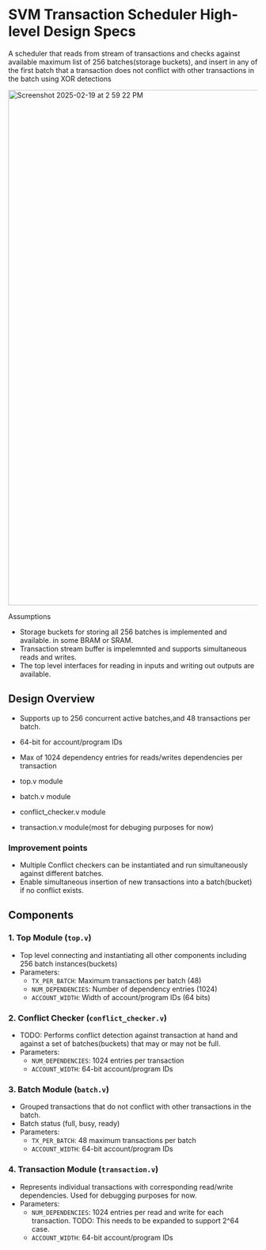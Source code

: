 # SVM Transaction Scheduler High-level Design Specs
A scheduler that reads from stream of transactions and checks against available maximum list of 256 batches(storage buckets), and insert in any of the first batch that a transaction does not conflict with other transactions in the batch using XOR detections 

<img width="1039" alt="Screenshot 2025-02-19 at 2 59 22 PM" src="https://github.com/user-attachments/assets/07f2cf3f-52c6-48f4-9b5d-741e92b90378" />

Assumptions
- Storage buckets for storing all 256 batches is implemented and available. in some BRAM or SRAM.
- Transaction stream buffer is impelemnted and supports simultaneous reads and writes. 
- The top level interfaces for reading in inputs and writing out outputs are available.

## Design Overview
- Supports up to 256 concurrent active batches,and 48 transactions per batch.
- 64-bit for account/program IDs
- Max of 1024 dependency entries for reads/writes dependencies per transaction

- top.v module
- batch.v module
- conflict_checker.v module
- transaction.v module(most for debuging purposes for now)

### Improvement points
- Multiple Conflict checkers can be instantiated and run simultaneously against different batches.
- Enable simultaneous insertion of new transactions into a batch(bucket) if no conflict exists. 

## Components

### 1. Top Module (`top.v`)
- Top level connecting and instantiating all other components including 256 batch instances(buckets)
- Parameters:
  - `TX_PER_BATCH`: Maximum transactions per batch (48)
  - `NUM_DEPENDENCIES`: Number of dependency entries (1024)
  - `ACCOUNT_WIDTH`: Width of account/program IDs (64 bits)

### 2. Conflict Checker (`conflict_checker.v`)
- TODO: Performs conflict detection against transaction at hand and against a set of batches(buckets) that may or may not be full.
- Parameters:
  - `NUM_DEPENDENCIES`: 1024 entries per transaction
  - `ACCOUNT_WIDTH`: 64-bit account/program IDs

### 3. Batch Module (`batch.v`)
- Grouped transactions that do not conflict with other transactions in the batch.
- Batch status (full, busy, ready)
- Parameters:
  - `TX_PER_BATCH`: 48 maximum transactions per batch
  - `ACCOUNT_WIDTH`: 64-bit account/program IDs

### 4. Transaction Module (`transaction.v`)
- Represents individual transactions with corresponding read/write dependencies. Used for debugging purposes for now.
- Parameters:
  - `NUM_DEPENDENCIES`: 1024 entries per read and write for each transaction. TODO: This needs to be expanded to support 2^64 case.
  - `ACCOUNT_WIDTH`: 64-bit account/program IDs
